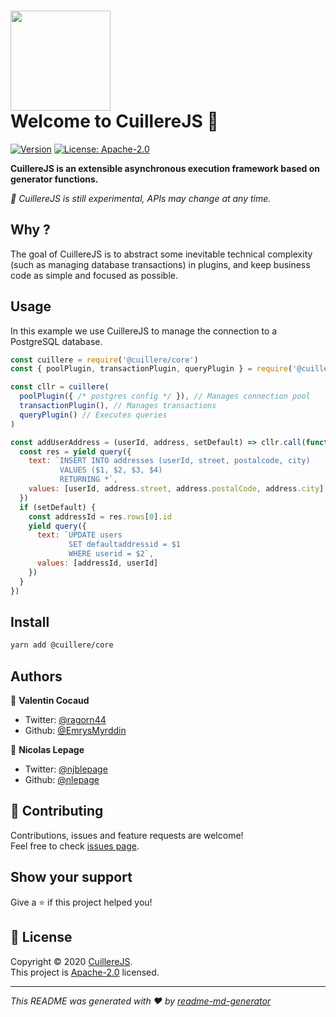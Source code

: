 <h1>
  <img src="https://raw.githubusercontent.com/cuillerejs/cuillere/master/logo.png" width="160" />
  <br />
  Welcome to CuillereJS 🥄
</h1>

[![Version](https://img.shields.io/npm/v/@cuillere/core.svg)](https://www.npmjs.com/package/@cuillere/core)
[![License: Apache-2.0](https://img.shields.io/badge/License-Apache2.0-yellow.svg)](https://spdx.org/licenses/Apache-2.0.html)

**CuillereJS is an extensible asynchronous execution framework based on generator functions.**

*🚧 CuillereJS is still experimental, APIs may change at any time.*

## Why ?

The goal of CuillereJS is to abstract some inevitable technical complexity (such as managing database transactions) in plugins, and keep business code as simple and focused as possible.

## Usage

In this example we use CuillereJS to manage the connection to a PostgreSQL database.

```js
const cuillere = require('@cuillere/core')
const { poolPlugin, transactionPlugin, queryPlugin } = require('@cuillere/postgres')

const cllr = cuillere(
  poolPlugin({ /* postgres config */ }), // Manages connection pool
  transactionPlugin(), // Manages transactions
  queryPlugin() // Executes queries
)

const addUserAddress = (userId, address, setDefault) => cllr.call(function*() {
  const res = yield query({
    text: `INSERT INTO addresses (userId, street, postalcode, city)
           VALUES ($1, $2, $3, $4)
           RETURNING *`,
    values: [userId, address.street, address.postalCode, address.city]
  })
  if (setDefault) {
    const addressId = res.rows[0].id
    yield query({
      text: `UPDATE users
             SET defaultaddressid = $1
             WHERE userid = $2`,
      values: [addressId, userId]
    })
  }
})
```

## Install

```sh
yarn add @cuillere/core
```

## Authors

👤 **Valentin Cocaud**

* Twitter: [@ragorn44](https://twitter.com/ragorn44)
* Github: [@EmrysMyrddin](https://github.com/EmrysMyrddin)

👤 **Nicolas Lepage**

* Twitter: [@njblepage](https://twitter.com/njblepage)
* Github: [@nlepage](https://github.com/nlepage)

## 🤝 Contributing

Contributions, issues and feature requests are welcome!<br />Feel free to check [issues page](https://github.com/cuillerejs/cuillere/issues).

## Show your support

Give a ⭐️ if this project helped you!

## 📝 License

Copyright © 2020 [CuillereJS](https://github.com/cuillerejs).<br />
This project is [Apache-2.0](https://spdx.org/licenses/Apache-2.0.html) licensed.

***
_This README was generated with ❤️ by [readme-md-generator](https://github.com/kefranabg/readme-md-generator)_
